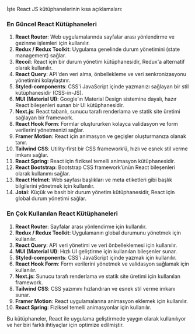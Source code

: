 İşte React JS kütüphanelerinin kısa açıklamaları:

### En Güncel React Kütüphaneleri

1. **React Router**: Web uygulamalarında sayfalar arası yönlendirme ve gezinme işlemleri için kullanılır.
2. **Redux / Redux Toolkit**: Uygulama genelinde durum yönetimini (state management) sağlar.
3. **Recoil**: React için bir durum yönetim kütüphanesidir, Redux'a alternatif olarak kullanılır.
4. **React Query**: API'den veri alma, önbellekleme ve veri senkronizasyonu yönetimini kolaylaştırır.
5. **Styled-components**: CSS'i JavaScript içinde yazmanızı sağlayan bir stil kütüphanesidir (CSS-in-JS).
6. **MUI (Material UI)**: Google’ın Material Design sistemine dayalı, hazır React bileşenleri sunan bir UI kütüphanesidir.
7. **Next.js**: React tabanlı, sunucu tarafı renderlama ve statik site üretimi sağlayan bir framework.
8. **React Hook Form**: Formlar oluştururken kolayca validasyon ve form verilerini yönetmenizi sağlar.
9. **Framer Motion**: React için animasyon ve geçişler oluşturmanıza olanak tanır.
10. **Tailwind CSS**: Utility-first bir CSS framework’ü, hızlı ve esnek stil verme imkanı sağlar.
11. **React Spring**: React için fiziksel temelli animasyon kütüphanesidir.
12. **React Bootstrap**: Bootstrap CSS framework’ünün React bileşenleri olarak kullanımı sağlar.
13. **React Helmet**: Web sayfası başlıkları ve meta etiketleri gibi başlık bilgilerini yönetmek için kullanılır.
14. **Jotai**: Küçük ve basit bir durum yönetim kütüphanesidir, React için global durum yönetimi sağlar.

### En Çok Kullanılan React Kütüphaneleri

1. **React Router**: Sayfalar arası yönlendirme için kullanılır.
2. **Redux / Redux Toolkit**: Uygulamanın global durumunu yönetmek için kullanılır.
3. **React Query**: API veri yönetimi ve veri önbelleklemesi için kullanılır.
4. **MUI (Material UI)**: Hızlı UI geliştirme için kullanılan bileşenler sunar.
5. **Styled-components**: CSS'i JavaScript içinde yazmak için kullanılır.
6. **React Hook Form**: Form verilerini yönetmek ve validasyon sağlamak için kullanılır.
7. **Next.js**: Sunucu tarafı renderlama ve statik site üretimi için kullanılan framework.
8. **Tailwind CSS**: CSS yazımını hızlandıran ve esnek stil verme imkanı sunar.
9. **Framer Motion**: React uygulamalarına animasyon eklemek için kullanılır.
10. **React Spring**: Fiziksel temelli animasyonlar için kullanılır.

Bu kütüphaneler, React ile uygulama geliştirmede yaygın olarak kullanılıyor ve her biri farklı ihtiyaçlar için optimize edilmiştir.
